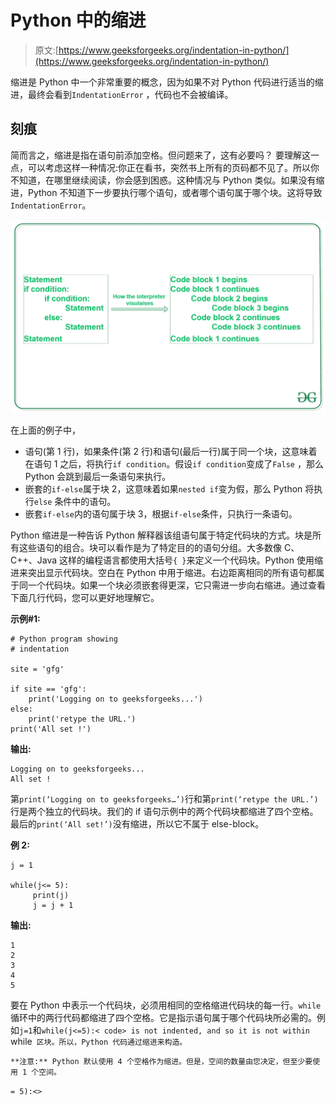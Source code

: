 # Python 中的缩进

> 原文:[https://www.geeksforgeeks.org/indentation-in-python/](https://www.geeksforgeeks.org/indentation-in-python/)

缩进是 Python 中一个非常重要的概念，因为如果不对 Python 代码进行适当的缩进，最终会看到`IndentationError` ，代码也不会被编译。

## 刻痕

简而言之，缩进是指在语句前添加空格。但问题来了，这有必要吗？
要理解这一点，可以考虑这样一种情况:你正在看书，突然书上所有的页码都不见了。所以你不知道，在哪里继续阅读，你会感到困惑。这种情况与 Python 类似。如果没有缩进，Python 不知道下一步要执行哪个语句，或者哪个语句属于哪个块。这将导致`IndentationError`。

![Indentation-python](img/abb1882ed050af10006c168d33a96a1c.png)

在上面的例子中，

*   语句(第 1 行)，如果条件(第 2 行)和语句(最后一行)属于同一个块，这意味着在语句 1 之后，将执行`if condition`。假设`if condition`变成了`False` ，那么 Python 会跳到最后一条语句来执行。
*   嵌套的`if-else`属于块 2，这意味着如果`nested if`变为假，那么 Python 将执行`else` 条件中的语句。
*   嵌套`if-else`内的语句属于块 3，根据`if-else`条件，只执行一条语句。

Python 缩进是一种告诉 Python 解释器该组语句属于特定代码块的方式。块是所有这些语句的组合。块可以看作是为了特定目的的语句分组。大多数像 C、C++、Java 这样的编程语言都使用大括号`{ }`来定义一个代码块。Python 使用缩进来突出显示代码块。空白在 Python 中用于缩进。右边距离相同的所有语句都属于同一个代码块。如果一个块必须嵌套得更深，它只需进一步向右缩进。通过查看下面几行代码，您可以更好地理解它。

**示例#1:**

```
# Python program showing 
# indentation 

site = 'gfg'

if site == 'gfg': 
    print('Logging on to geeksforgeeks...') 
else: 
    print('retype the URL.') 
print('All set !') 
```

**输出:**

```
Logging on to geeksforgeeks...
All set !

```

第`print(‘Logging on to geeksforgeeks…’)`行和第`print(‘retype the URL.’)`行是两个独立的代码块。我们的 if 语句示例中的两个代码块都缩进了四个空格。最后的`print(‘All set!’)`没有缩进，所以它不属于 else-block。

**例 2:**

```
j = 1

while(j<= 5): 
     print(j) 
     j = j + 1
```

**输出:**

```
1
2
3
4
5

```

要在 Python 中表示一个代码块，必须用相同的空格缩进代码块的每一行。`while` 循环中的两行代码都缩进了四个空格。它是指示语句属于哪个代码块所必需的。例如`j=1`和`while(j<=5):< code> is not indented, and so it is not within `while` 区块。所以，Python 代码通过缩进来构造。`

`**注意:** Python 默认使用 4 个空格作为缩进。但是，空间的数量由您决定，但至少要使用 1 个空间。`

 `= 5):<>`